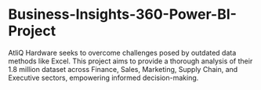# Business-Insights-360-Power-BI-Project

AtliQ Hardware seeks to overcome challenges posed by outdated data methods like Excel. This project aims to provide a thorough analysis of their 1.8 million dataset across Finance, Sales, Marketing, Supply Chain, and Executive sectors, empowering informed decision-making.
